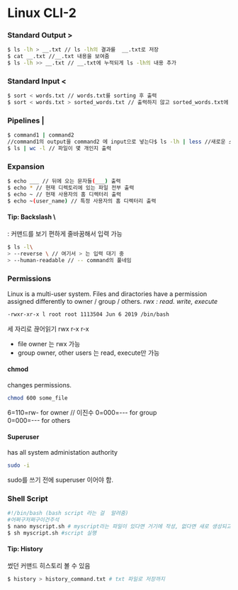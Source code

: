 ﻿# Linux CLI-2 #

### Standard Output > ###
```bash
$ ls -lh > __.txt // ls -lh의 결과를  __.txt로 저장
$ cat __.txt //__.txt 내용을 보여줌
$ ls -lh >> __.txt // __.txt에 누적되게 ls -lh의 내용 추가
```
### Standard Input < ###
```bash
$ sort < words.txt // words.txt를 sorting 후 출력
$ sort < words.txt > sorted_words.txt // 출력하지 않고 sorted_words.txt에 저장
```
### Pipelines | ###
```bash
$ command1 | command2 
//command1의 output을 command2 에 input으로 넣는다$ ls -lh | less //새로운 스크린에 출력 : 스크롤
$ ls | wc -l // 파일이 몇 개인지 출력
```
### Expansion ###
```bash
$ echo ___ // 뒤에 오는 문자들(___) 출력
$ echo * // 현재 디렉토리에 있는 파일 전부 출력
$ echo ~ // 현재 사용자의 홈 디렉터리 출력
$ echo ~(user_name) // 특정 사용자의 홈 디렉터리 출력
```
#### Tip: Backslash \ ####
: 커맨드를 보기 편하게 줄바꿈해서 입력 가능
```bash
$ ls -l\
> --reverse \ // 여기서 > 는 입력 대기 중
> --human-readable // -- command의 풀네임
```
### Permissions ###
Linux is a multi-user system.
Files and diractories have a permission assigned differently to owner / group / others.
*rwx : read. write, execute*
```bash
-rwxr-xr-x l root root 1113504 Jun 6 2019 /bin/bash
```
세 자리로 끊어읽기 rwx r-x r-x
- file owner 는 rwx 가능
- group owner,  other users 는 read, execute만 가능

#### chmod ####
changes permissions.
```bash
chmod 600 some_file
```
6=110=rw- for owner  // 이진수
0=000=--- for group  
0=000=--- for others

#### Superuser ####
has all system administation authority
```bash
sudo -i
``` 
sudo를 쓰기 전에  superuser 이어야 함.

### Shell Script ###
```bash
#!/bin/bash (bash script 라는 걸  알려줌)
#어쩌구저쩌구이건주석
$ nano myscript.sh # myscript라는 파일이 있다면 거기에 작성, 없다면 새로 생성되고 작성 가능
$ sh myscript.sh #script 실행
```
#### Tip: History ####
 썼던 커맨드 히스토리 볼 수 있음
```bash
$ history > history_command.txt # txt 파일로 저장까지
```

